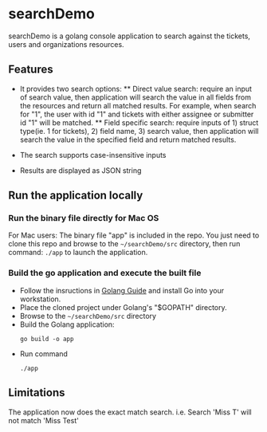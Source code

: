 # searchDemo
searchDemo is a golang console application to search against the tickets, users and organizations resources. 

## Features
* It provides two search options: 
  ** Direct value search: require an input of search value, then application will search the value in all fields from the resources and return all matched results. For example, when search for "1", the user with id "1" and tickets with either assignee or submitter id "1" will be matched. 
  ** Field specific search: require inputs of 1) struct type(ie. 1 for tickets), 2) field name, 3) search value, then application will search the value in the specified field and return matched results.

* The search supports case-insensitive inputs

* Results are displayed as JSON string

## Run the application locally
### Run the binary file directly for Mac OS
For Mac users: The binary file "app" is included in the repo. You just need to clone this repo and browse to the ```~/searchDemo/src``` directory, then run command: 
    ```
    ./app
    ```
to launch the application.

### Build the go application and execute the built file
* Follow the insructions in [Golang Guide](https://golang.org/doc/install) and install Go into your workstation.
* Place the cloned project under Golang's "$GOPATH" directory. 
* Browse to the ```~/searchDemo/src``` directory
* Build the Golang application: 
    ```
    go build -o app
    ```
* Run command
    ```
    ./app
    ```
## Limitations
The application now does the exact match search. i.e. Search 'Miss T' will not match 'Miss Test'
